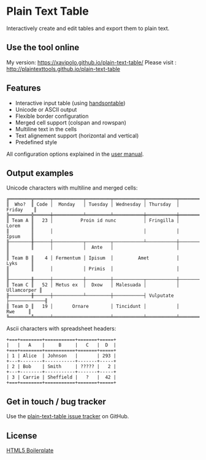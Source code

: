 # Plain Text Table

Interactively create and edit tables and export them to plain text.

## Use the tool online

My version: https://xavipolo.github.io/plain-text-table/
Please visit : http://plaintexttools.github.io/plain-text-table

## Features

* Interactive input table (using [handsontable](http://handsontable.com/))
* Unicode or ASCII output
* Flexible border configuration
* Merged cell support (colspan and rowspan)
* Multiline text in the cells
* Text alignement support (horizontal and vertical)
* Predefined style

All configuration options explained in the [user manual](user_manual/README.md).

## Output examples

Unicode characters with multiline and merged cells:

    ╔════════╦══════╤═══════════╤═════════╤═══════════╤═══════════╤═════════════╗
    ║  Who?  ║ Code │  Monday   │ Tuesday │ Wednesday │ Thursday  │   Friday    ║
    ╠════════╬══════╪═══════════╧═════════╧═══════════╪═══════════╪═════════════╣
    ║ Team A ║   23 │          Proin id nunc          │ Fringilla │    Lorem    ║
    ║        ║      │                                 │           │    Ipsum    ║
    ╟────────╫──────┼───────────┬─────────┬───────────┴───────────┼─────────────╢
    ║        ║      │           │  Ante   │                       │             ║
    ║ Team B ║    4 │ Fermentum │ Ipisum  │         Amet          │    Lyks     ║
    ║        ║      │           │ Primis  │                       │             ║
    ╟────────╫──────┼───────────┼─────────┼───────────┬───────────┼─────────────╢
    ║ Team C ║   52 │ Metus ex  │  Dxow   │ Malesuada │           │ Ullamcorper ║
    ╟────────╫──────┼───────────┴─────────┼───────────┤ Vulputate ├─────────────╢
    ║ Team D ║   19 │       Ornare        │ Tincidunt │           │     Rwe     ║
    ╚════════╩══════╧═════════════════════╧═══════════╧═══════════╧═════════════╝

Ascii characters with spreadsheet headers:

    +===+========+===========+=======+=====+
    |   |   A    |     B     |   C   |  D  |
    +===+========+===========+=======+=====+
    | 1 | Alice  | Johnson   |       | 293 |
    +---+--------+-----------+-------+-----+
    | 2 | Bob    | Smith     | ????? |   2 |
    +---+--------+-----------+-------+-----+
    | 3 | Carrie | Sheffield |   ?   |  42 |
    +===+========+===========+=======+=====+

## Get in touch / bug tracker

Use the [plain-text-table issue tracker](https://github.com/PlainTextTools/plain-text-table/issues) on GitHub.

## License

[HTML5 Boilerplate](LICENSE.md)
